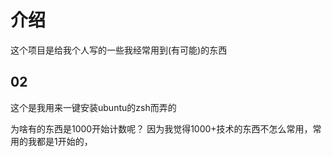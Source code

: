 # 介绍

这个项目是给我个人写的一些我经常用到(有可能)的东西



## 02
这个是我用来一键安装ubuntu的zsh而弄的

为啥有的东西是1000开始计数呢？ 因为我觉得1000+技术的东西不怎么常用，常用的我都是1开始的，


